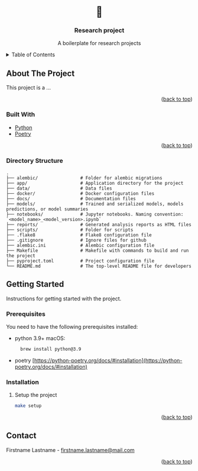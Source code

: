 <div id="top"></div>

<!-- PROJECT LOGO -->
<br />
<div align="center">
    <h1>🧠</h1>

<h3 align="center">Research project</h3>

  <p align="center">
    A boilerplate for research projects
    <br />
  </p>
</div>



<!-- TABLE OF CONTENTS -->
<details>
  <summary>Table of Contents</summary>
  <ol>
    <li>
      <a href="#about-the-project">About The Project</a>
      <ul>
        <li><a href="#built-with">Built With</a></li>
        <li><a href="#directory-structure">Directory Structure</a></li>
      </ul>
    </li>
    <li>
      <a href="#getting-started">Getting Started</a>
      <ul>
        <li><a href="#prerequisites">Prerequisites</a></li>
        <li><a href="#installation">Installation</a></li>
      </ul>
    </li>
    <li><a href="#contact">Contact</a></li>
  </ol>
</details>



<!-- ABOUT THE PROJECT -->
## About The Project

This project is a ...

<p align="right">(<a href="#top">back to top</a>)</p>


### Built With

* [Python](https://www.python.org/)
* [Poetry](https://python-poetry.org/)

<p align="right">(<a href="#top">back to top</a>)</p>

### Directory Structure

    .
    ├── alembic/                # Folder for alembic migrations
    ├── app/                    # Application directory for the project
    ├── data/                   # Data files
    ├── docker/                 # Docker configuration files
    ├── docs/                   # Documentation files
    ├── models/                 # Trained and serialized models, models predictions, or model summaries
    ├── notebooks/              # Jupyter notebooks. Naming convention: `<model_name>_<model_version>.ipynb`
    ├── reports/                # Generated analysis reports as HTML files
    ├── scripts/                # Folder for scripts
    ├── .flake8                 # Flake8 configuration file
    ├── .gitignore              # Ignore files for github
    ├── alembic.ini             # Alembic configuration file
    ├── Makefile                # Makefile with commands to build and run the project
    ├── pyproject.toml          # Project configuration file
    └── README.md               # The top-level README file for developers


<!-- GETTING STARTED -->
## Getting Started

Instructions for getting started with the project.

### Prerequisites

You need to have the following prerequisites installed:
* python 3.9+
macOS:
  ```sh
    brew install python@3.9
  ```
* poetry
    [https://python-poetry.org/docs/#installation](https://python-poetry.org/docs/#installation)

### Installation

1. Setup the project
   ```sh
   make setup
   ```

<p align="right">(<a href="#top">back to top</a>)</p>

<!-- CONTACT -->
## Contact

Firstname Lastname - firstname.lastname@mail.com

<p align="right">(<a href="#top">back to top</a>)</p>
